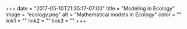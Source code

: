 +++
  date = "2017-05-10T21:35:17-07:00"
  title = "Modeling in Ecology"
  image = "ecology.png"
  alt = "Mathematical models in Ecology"
  color = ""
  link1 = ""
  link2 = ""
  link3 = ""
+++